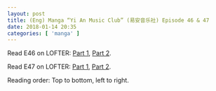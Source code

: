```yaml
---
layout: post
title: (Eng) Manga “Yi An Music Club” (易安音乐社) Episode 46 & 47
date: 2018-01-14 20:35
categories: [ 'manga' ]
---
```


Read E46 on LOFTER: [Part 1](http://quadrifolium.lofter.com/post/1d4edd3a_120b904f), [Part 2](http://quadrifolium.lofter.com/post/1d4edd3a_120b9051).

Read E47 on LOFTER: [Part 1](http://quadrifolium.lofter.com/post/1d4edd3a_120b9054), [Part 2](http://quadrifolium.lofter.com/post/1d4edd3a_120b9056).

<!-- more -->

Reading order: Top to bottom, left to right.
